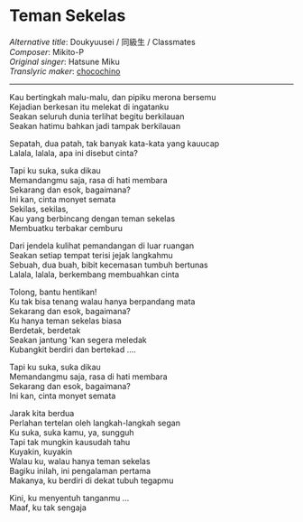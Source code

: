 # Teman Sekelas
_Alternative title_: Doukyuusei / 同級生 / Classmates  
_Composer_: Mikito-P  
_Original singer_: Hatsune Miku  
_Translyric maker_: [chocochino](http://soundcloud.com/chocochino)  

---

Kau bertingkah malu-malu, dan pipiku merona bersemu  
Kejadian berkesan itu melekat di ingatanku  
Seakan seluruh dunia terlihat begitu berkilauan  
Seakan hatimu bahkan jadi tampak berkilauan  

Sepatah, dua patah, tak banyak kata-kata yang kauucap  
Lalala, lalala, apa ini disebut cinta?  

Tapi ku suka, suka dikau  
Memandangmu saja, rasa di hati membara  
Sekarang dan esok, bagaimana?  
Ini kan, cinta monyet semata  
Sekilas, sekilas,  
Kau yang berbincang dengan teman sekelas  
Membuatku terbakar cemburu  

Dari jendela kulihat pemandangan di luar ruangan  
Seakan setiap tempat terisi jejak langkahmu  
Sebuah, dua buah, bibit kecemasan tumbuh bertunas  
Lalala, lalala, berkembang membuahkan cinta  

Tolong, bantu hentikan!  
Ku tak bisa tenang walau hanya berpandang mata  
Sekarang dan esok, bagaimana?  
Ku hanya teman sekelas biasa  
Berdetak, berdetak  
Seakan jantung 'kan segera meledak  
Kubangkit berdiri dan bertekad ....  

Tapi ku suka, suka dikau  
Memandangmu saja, rasa di hati membara  
Sekarang dan esok, bagaimana?  
Ini kan, cinta monyet semata  

Jarak kita berdua  
Perlahan tertelan oleh langkah-langkah segan  
Ku suka, suka kamu, ya, sungguh  
Tapi tak mungkin kausudah tahu  
Kuyakin, kuyakin  
Walau ku, walau hanya teman sekelas  
Bagiku inilah, ini pengalaman pertama  
Makanya, ku berdiri di dekat tubuh tegapmu  

Kini, ku menyentuh tanganmu ...  
Maaf, ku tak sengaja  